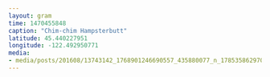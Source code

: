 ```yaml
---
layout: gram
time: 1470455848
caption: "Chim-chim Hampsterbutt"
latitude: 45.440227951
longitude: -122.492950771
media:
- media/posts/201608/13743142_1768901246690557_435880077_n_17853586297068113.jpg
---
```

